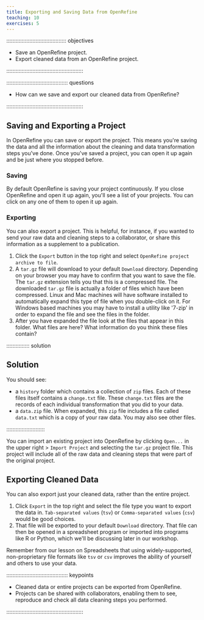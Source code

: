 ```yaml
---
title: Exporting and Saving Data from OpenRefine
teaching: 10
exercises: 5
---
```


::::::::::::::::::::::::::::::::::::::: objectives

- Save an OpenRefine project.
- Export cleaned data from an OpenRefine project.

::::::::::::::::::::::::::::::::::::::::::::::::::

:::::::::::::::::::::::::::::::::::::::: questions

- How can we save and export our cleaned data from OpenRefine?

::::::::::::::::::::::::::::::::::::::::::::::::::

## Saving and Exporting a Project

In OpenRefine you can save or export the project. This means you're saving the
data and all the information about the cleaning and data transformation steps
you've done. Once you've saved a project, you can open it up again and be just
where you stopped before.

### Saving

By default OpenRefine is saving your project continuously. If you close
OpenRefine and open it up again, you'll see a list of your projects. You can
click on any one of them to open it up again.

### Exporting

You can also export a project. This is helpful, for instance, if you wanted to
send your raw data and cleaning steps to a collaborator, or share this
information as a supplement to a publication.

1. Click the `Export` button in the top right and select `OpenRefine project archive to file`.
2. A `tar.gz` file will download to your default `Download` directory.
  Depending on your browser you may have to confirm that you want to save the
  file. The `tar.gz` extension tells you that this is a compressed file. The
  downloaded `tar.gz` file is actually a folder of files which have been
  compressed. Linux and Mac machines will have software installed to
  automatically expand this type of file when you double-click on it. For
  Windows based machines you may have to install a utility like '7-zip' in
  order to expand the file and see the files in the folder.
3. After you have expanded the file look at the files that appear in this
  folder. What files are here? What information do you think these files
  contain?

:::::::::::::::  solution

## Solution

You should see:

- a `history` folder which contains a collection of  `zip` files. Each of
  these files itself contains a `change.txt` file. These `change.txt` files
  are the records of each individual transformation that you did to your
  data.
- a `data.zip` file. When expanded, this `zip` file includes a file called
  `data.txt` which is a copy of your raw data. You may also see other files.
  

:::::::::::::::::::::::::

You can import an existing project into OpenRefine by clicking `Open...` in the
upper right > `Import Project` and selecting the `tar.gz` project file. This
project will include all of the raw data and cleaning steps that were part of
the original project.

## Exporting Cleaned Data

You can also export just your cleaned data, rather than the entire project.

1. Click `Export` in the top right and select the file type you want to export
  the data in. `Tab-separated values` (`tsv`) or `Comma-separated values`
  (`csv`) would be good choices.
2. That file will be exported to your default `Download` directory. That file
  can then be opened in a spreadsheet program or imported into programs like R
  or Python, which we'll be discussing later in our workshop.

Remember from our lesson on Spreadsheets that using widely-supported,
non-proprietary file formats like `tsv` or `csv` improves the ability of
yourself and others to use your data.



:::::::::::::::::::::::::::::::::::::::: keypoints

- Cleaned data or entire projects can be exported from OpenRefine.
- Projects can be shared with collaborators, enabling them to see, reproduce and check all data cleaning steps you performed.

::::::::::::::::::::::::::::::::::::::::::::::::::



